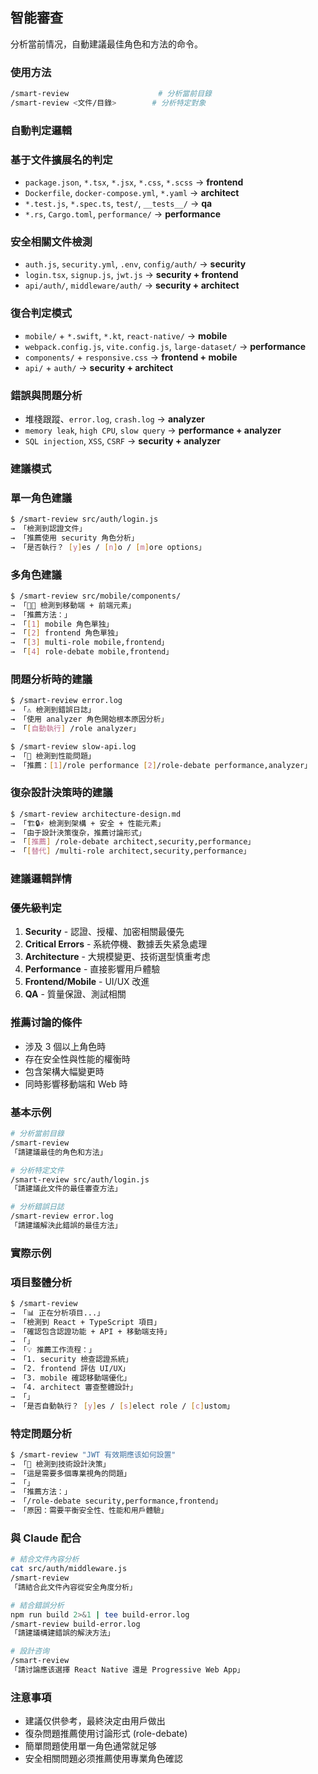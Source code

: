## 智能審查

分析當前情况，自動建議最佳角色和方法的命令。

### 使用方法

```bash
/smart-review                    # 分析當前目錄
/smart-review <文件/目錄>        # 分析特定對象
```

### 自動判定邏輯

### 基于文件擴展名的判定

- `package.json`, `*.tsx`, `*.jsx`, `*.css`, `*.scss` → **frontend**
- `Dockerfile`, `docker-compose.yml`, `*.yaml` → **architect**
- `*.test.js`, `*.spec.ts`, `test/`, `__tests__/` → **qa**
- `*.rs`, `Cargo.toml`, `performance/` → **performance**

### 安全相關文件檢測

- `auth.js`, `security.yml`, `.env`, `config/auth/` → **security**
- `login.tsx`, `signup.js`, `jwt.js` → **security + frontend**
- `api/auth/`, `middleware/auth/` → **security + architect**

### 復合判定模式

- `mobile/` + `*.swift`, `*.kt`, `react-native/` → **mobile**
- `webpack.config.js`, `vite.config.js`, `large-dataset/` → **performance**
- `components/` + `responsive.css` → **frontend + mobile**
- `api/` + `auth/` → **security + architect**

### 錯誤與問題分析

- 堆棧跟蹤、`error.log`, `crash.log` → **analyzer**
- `memory leak`, `high CPU`, `slow query` → **performance + analyzer**
- `SQL injection`, `XSS`, `CSRF` → **security + analyzer**

### 建議模式

### 單一角色建議

```bash
$ /smart-review src/auth/login.js
→ 「檢測到認證文件」
→ 「推薦使用 security 角色分析」
→ 「是否執行？ [y]es / [n]o / [m]ore options」
```

### 多角色建議

```bash
$ /smart-review src/mobile/components/
→ 「📱🎨 檢測到移動端 + 前端元素」
→ 「推薦方法：」
→ 「[1] mobile 角色單独」
→ 「[2] frontend 角色單独」
→ 「[3] multi-role mobile,frontend」
→ 「[4] role-debate mobile,frontend」
```

### 問題分析時的建議

```bash
$ /smart-review error.log
→ 「⚠️ 檢測到錯誤日誌」
→ 「使用 analyzer 角色開始根本原因分析」
→ 「[自動執行] /role analyzer」

$ /smart-review slow-api.log
→ 「🐌 檢測到性能問題」
→ 「推薦：[1]/role performance [2]/role-debate performance,analyzer」
```

### 復杂設計決策時的建議

```bash
$ /smart-review architecture-design.md
→ 「🏗️🔒⚡ 檢測到架構 + 安全 + 性能元素」
→ 「由于設計決策復杂，推薦讨論形式」
→ 「[推薦] /role-debate architect,security,performance」
→ 「[替代] /multi-role architect,security,performance」
```

### 建議邏輯詳情

### 優先級判定

1. **Security** - 認證、授權、加密相關最優先
2. **Critical Errors** - 系統停機、數據丢失紧急處理
3. **Architecture** - 大規模變更、技術選型慎重考虑
4. **Performance** - 直接影響用戶體驗
5. **Frontend/Mobile** - UI/UX 改進
6. **QA** - 質量保證、測試相關

### 推薦讨論的條件

- 涉及 3 個以上角色時
- 存在安全性與性能的權衡時
- 包含架構大幅變更時
- 同時影響移動端和 Web 時

### 基本示例

```bash
# 分析當前目錄
/smart-review
「請建議最佳的角色和方法」

# 分析特定文件
/smart-review src/auth/login.js
「請建議此文件的最佳審查方法」

# 分析錯誤日誌
/smart-review error.log
「請建議解決此錯誤的最佳方法」
```

### 實際示例

### 項目整體分析

```bash
$ /smart-review
→ 「📊 正在分析項目...」
→ 「檢測到 React + TypeScript 項目」
→ 「確認包含認證功能 + API + 移動端支持」
→ 「」
→ 「💡 推薦工作流程：」
→ 「1. security 檢查認證系統」
→ 「2. frontend 評估 UI/UX」
→ 「3. mobile 確認移動端優化」
→ 「4. architect 審查整體設計」
→ 「」
→ 「是否自動執行？ [y]es / [s]elect role / [c]ustom」
```

### 特定問題分析

```bash
$ /smart-review "JWT 有效期應该如何設置"
→ 「🤔 檢測到技術設計決策」
→ 「這是需要多個專業視角的問題」
→ 「」
→ 「推薦方法：」
→ 「/role-debate security,performance,frontend」
→ 「原因：需要平衡安全性、性能和用戶體驗」
```

### 與 Claude 配合

```bash
# 結合文件內容分析
cat src/auth/middleware.js
/smart-review
「請結合此文件內容從安全角度分析」

# 結合錯誤分析
npm run build 2>&1 | tee build-error.log
/smart-review build-error.log
「請建議構建錯誤的解決方法」

# 設計咨询
/smart-review
「請讨論應该選擇 React Native 還是 Progressive Web App」
```

### 注意事項

- 建議仅供參考，最終決定由用戶做出
- 復杂問題推薦使用讨論形式 (role-debate)
- 簡單問題使用單一角色通常就足够
- 安全相關問題必须推薦使用專業角色確認
